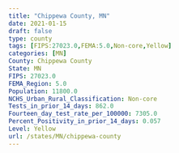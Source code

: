 ```yaml
---
title: "Chippewa County, MN"
date: 2021-01-15
draft: false
type: county
tags: [FIPS:27023.0,FEMA:5.0,Non-core,Yellow]
categories: [MN]
County: Chippewa County
State: MN
FIPS: 27023.0
FEMA_Region: 5.0
Population: 11800.0
NCHS_Urban_Rural_Classification: Non-core
Tests_in_prior_14_days: 862.0
Fourteen_day_test_rate_per_100000: 7305.0
Percent_Positivity_in_prior_14_days: 0.057
Level: Yellow
url: /states/MN/chippewa-county
---
```



